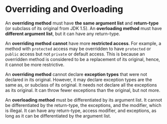 # Overriding and Overloading

An **overriding method** must have **the same argument list** and **return-type** (or subclass of its original from JDK 1.5). An **overloading method** must have **different argument list**, but it can have any return-type.

An **overriding method** **cannot** have more **restricted access**. For example, a method with `protected` access may be overridden to have `protected` or `public` access but not `private` or default access. This is because an overridden method is considered to be a replacement of its original, hence, it cannot be more restrictive.

An **overriding method** cannot declare **exception types** that were not declared in its original. However, it may declare exception types are the same as, or subclass of its original. It needs not declare all the exceptions as its original. It can throw fewer exceptions than the original, but not more.

An **overloading method** must be differentiated by its argument list. It cannot be differentiated by the return-type, the exceptions, and the modifier, which is illegal. It can have any return-type, access modifier, and exceptions, as long as it can be differentiated by the argument list.
